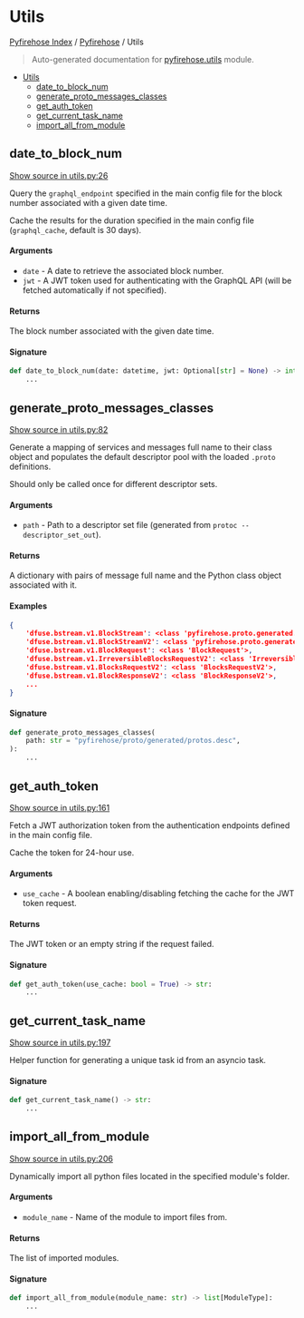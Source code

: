 # Utils

[Pyfirehose Index](../README.md#pyfirehose-index) /
[Pyfirehose](./index.md#pyfirehose) /
Utils

> Auto-generated documentation for [pyfirehose.utils](https://github.com/Krow10/pyfirehose/blob/main/pyfirehose/utils.py) module.

- [Utils](#utils)
  - [date_to_block_num](#date_to_block_num)
  - [generate_proto_messages_classes](#generate_proto_messages_classes)
  - [get_auth_token](#get_auth_token)
  - [get_current_task_name](#get_current_task_name)
  - [import_all_from_module](#import_all_from_module)

## date_to_block_num

[Show source in utils.py:26](https://github.com/Krow10/pyfirehose/blob/main/pyfirehose/utils.py#L26)

Query the `graphql_endpoint` specified in the main config file for the block number associated with a given date time.

Cache the results for the duration specified in the main config file (`graphql_cache`, default is 30 days).

#### Arguments

- `date` - A date to retrieve the associated block number.
- `jwt` - A JWT token used for authenticating with the GraphQL API (will be fetched automatically if not specified).

#### Returns

The block number associated with the given date time.

#### Signature

```python
def date_to_block_num(date: datetime, jwt: Optional[str] = None) -> int:
    ...
```



## generate_proto_messages_classes

[Show source in utils.py:82](https://github.com/Krow10/pyfirehose/blob/main/pyfirehose/utils.py#L82)

Generate a mapping of services and messages full name to their class object and populates the default descriptor pool
with the loaded `.proto` definitions.

Should only be called once for different descriptor sets.

#### Arguments

- `path` - Path to a descriptor set file (generated from `protoc --descriptor_set_out`).

#### Returns

A dictionary with pairs of message full name and the Python class object associated with it.

#### Examples

```json
{
    'dfuse.bstream.v1.BlockStream': <class 'pyfirehose.proto.generated.dfuse.bstream.v1.bstream_pb2_grpc.BlockStreamStub'>,
    'dfuse.bstream.v1.BlockStreamV2': <class 'pyfirehose.proto.generated.dfuse.bstream.v1.bstream_pb2_grpc.BlockStreamV2Stub'>,
    'dfuse.bstream.v1.BlockRequest': <class 'BlockRequest'>,
    'dfuse.bstream.v1.IrreversibleBlocksRequestV2': <class 'IrreversibleBlocksRequestV2'>,
    'dfuse.bstream.v1.BlocksRequestV2': <class 'BlocksRequestV2'>,
    'dfuse.bstream.v1.BlockResponseV2': <class 'BlockResponseV2'>,
    ...
}
```

#### Signature

```python
def generate_proto_messages_classes(
    path: str = "pyfirehose/proto/generated/protos.desc",
):
    ...
```



## get_auth_token

[Show source in utils.py:161](https://github.com/Krow10/pyfirehose/blob/main/pyfirehose/utils.py#L161)

Fetch a JWT authorization token from the authentication endpoints defined in the main config file.

Cache the token for 24-hour use.

#### Arguments

- `use_cache` - A boolean enabling/disabling fetching the cache for the JWT token request.

#### Returns

The JWT token or an empty string if the request failed.

#### Signature

```python
def get_auth_token(use_cache: bool = True) -> str:
    ...
```



## get_current_task_name

[Show source in utils.py:197](https://github.com/Krow10/pyfirehose/blob/main/pyfirehose/utils.py#L197)

Helper function for generating a unique task id from an asyncio task.

#### Signature

```python
def get_current_task_name() -> str:
    ...
```



## import_all_from_module

[Show source in utils.py:206](https://github.com/Krow10/pyfirehose/blob/main/pyfirehose/utils.py#L206)

Dynamically import all python files located in the specified module's folder.

#### Arguments

- `module_name` - Name of the module to import files from.

#### Returns

The list of imported modules.

#### Signature

```python
def import_all_from_module(module_name: str) -> list[ModuleType]:
    ...
```


